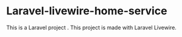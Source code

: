 # Laravel-livewire-home-service
This is a Laravel project . This project is made with Laravel Livewire.
